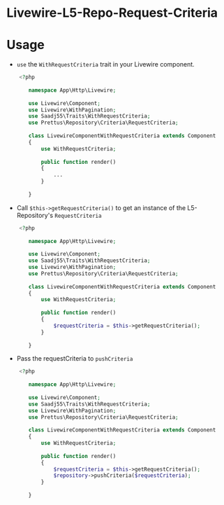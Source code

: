 # Livewire-L5-Repo-Request-Criteria

# Usage

- `use` the  `WithRequestCriteria` trait in your Livewire component.

```php
    <?php
       
       namespace App\Http\Livewire;
       
       use Livewire\Component;
       use Livewire\WithPagination;
       use Saadj55\Traits\WithRequestCriteria;
       use Prettus\Repository\Criteria\RequestCriteria;
       
       class LivewireComponentWithRequestCriteria extends Component
       {
           use WithRequestCriteria;
       
           public function render()
           {
               ...
           }
       
       }
```

- Call `$this->getRequestCriteria()` to get an instance of the L5-Repository's `RequestCriteria`
```php
    <?php
       
       namespace App\Http\Livewire;
       
       use Livewire\Component;
       use Saadj55\Traits\WithRequestCriteria;
       use Livewire\WithPagination;
       use Prettus\Repository\Criteria\RequestCriteria;
       
       class LivewireComponentWithRequestCriteria extends Component
       {
           use WithRequestCriteria;
       
           public function render()
           {
               $requestCriteria = $this->getRequestCriteria();
           }
       
       }
```

- Pass the requestCriteria to `pushCriteria`
```php
    <?php
       
       namespace App\Http\Livewire;
       
       use Livewire\Component;
       use Saadj55\Traits\WithRequestCriteria;
       use Livewire\WithPagination;
       use Prettus\Repository\Criteria\RequestCriteria;
       
       class LivewireComponentWithRequestCriteria extends Component
       {
           use WithRequestCriteria;
       
           public function render()
           {
               $requestCriteria = $this->getRequestCriteria();
               $repository->pushCriteria($requestCriteria);
           }
       
       }
```
